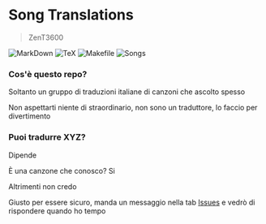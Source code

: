 # Song Translations
> ZenT3600

![MarkDown](https://img.shields.io/badge/Markdown-000000?style=for-the-badge&logo=markdown&logoColor=white) ![TeX](https://img.shields.io/badge/LaTeX-47A141?style=for-the-badge&logo=LaTeX&logoColor=white) ![Makefile](https://img.shields.io/badge/Makefile-064F8C?style=for-the-badge&logo=cmake&logoColor=white) ![Songs](https://img.shields.io/badge/Canzoni-888888?style=for-the-badge&logo=spotify&logoColor=white&label=20)

### Cos\'è questo repo?

Soltanto un gruppo di traduzioni italiane di canzoni che ascolto spesso

Non aspettarti niente di straordinario, non sono un traduttore, lo faccio per divertimento

### Puoi tradurre XYZ?

Dipende

È una canzone che conosco? Si

Altrimenti non credo

Giusto per essere sicuro, manda un messaggio nella tab [Issues](https://github.com/ZenT3600/song-translations/issues) e vedrò di rispondere quando ho tempo
